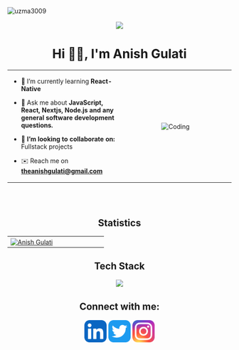 <p align="left"> <img src="https://komarev.com/ghpvc/?username=anish-gulati-10&label=Profile%20views&color=0e75b6&style=flat" alt="uzma3009" /> </p> 
<p align="center"><picture align="center"><img align="center" src = "https://github.com/7oSkaaa/7oSkaaa/blob/main/Images/about_me.gif?raw=true" width = 50px></picture></p>
<h1 align="center">Hi 👋🏻, I'm Anish Gulati</h1>

<table align="center">
<tr border="none">
<td width="50%" align="left">
  
- 🌱 I’m currently learning **React-Native**

- 💬 Ask me about **JavaScript, React, Nextjs, Node.js and any general software development questions.**

- 👯 **I’m looking to collaborate on:**  <br>Fullstack projects<br>

- ✉️ Reach me on **theanishgulati@gmail.com**
  
</td>
<td width="50%" align="center">

  <img align="center" alt="Coding" width="450" src="https://repository-images.githubusercontent.com/588181932/e36ec678-7984-4cdd-8e4c-a3932772ff8e">

  
  </td>
</tr>
</table>
<br>
<br>

<h2 align="center">Statistics</h2>
<table align="center">
<tr border="none">
<td width="50%" align="left">
<a href="#" align="center"><img align="center" src="https://github-readme-stats.vercel.app/api?username=anish-gulati-10&show_icons=true&locale=en" alt="Anish Gulati" /></a>
</td>
<!-- <td width="50%" align="center">
<a href="#" align="center"><img src="https://github-readme-stats.vercel.app/api/top-langs/?username=anish-gulati-10&theme=dark&hide_border=false&include_all_commits=false&count_private=false&layout=compact" alt="Top Languages Used" align="center"/></a>
  </td> -->
</tr>
</table>

<h2 align="center">Tech Stack</h2>
<p align="center">
<img src="https://skillicons.dev/icons?i=js,mongodb,express,react,nodejs,mysql,fastapi,ts,nextjs,html,css,tailwind,cpp,python&perline=7">
</p>

<h2 align="center">Connect with me:</h2>
<p align="center">
<a href="https://linkedin.com/in/the-anish-gulati" target="blank"><img align="center" src="https://github.com/tandpfun/skill-icons/blob/main/icons/LinkedIn.svg" alt="anish-gulati" height="50" width="50" /></a>
<a href="https://twitter.com/theanishgulati" target="blank"><img align="center" src="https://github.com/tandpfun/skill-icons/blob/main/icons/Twitter.svg" alt="anish-gulati" height="50" width="50" /></a>
<a href="https://instagram.com/anishgulati007" target="blank"><img align="center" src="https://github.com/tandpfun/skill-icons/blob/main/icons/Instagram.svg" alt="anish-gulati" height="50" width="50" /></a>
</p> 
